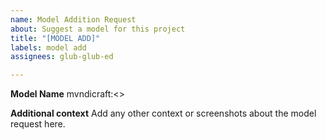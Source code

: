 ```yaml
---
name: Model Addition Request
about: Suggest a model for this project
title: "[MODEL ADD]"
labels: model add
assignees: glub-glub-ed

---
```


**Model Name**
mvndicraft:<>

**Additional context**
Add any other context or screenshots about the model request here.
